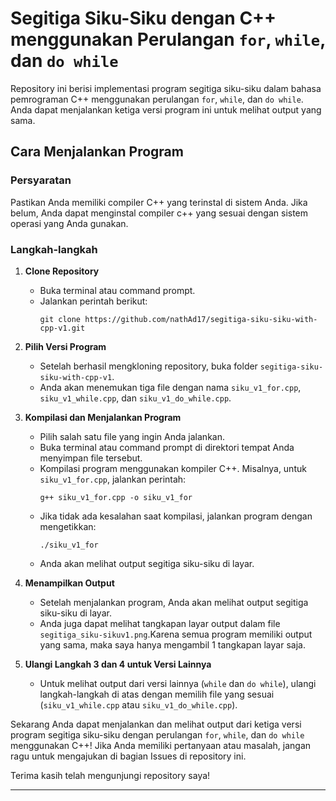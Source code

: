 # Segitiga Siku-Siku dengan C++ menggunakan Perulangan `for`, `while`, dan `do while`

Repository ini berisi implementasi program segitiga siku-siku dalam bahasa pemrograman C++ menggunakan perulangan `for`, `while`, dan `do while`. Anda dapat menjalankan ketiga versi program ini untuk melihat output yang sama.

## Cara Menjalankan Program

### Persyaratan

Pastikan Anda memiliki compiler C++ yang terinstal di sistem Anda. Jika belum, Anda dapat menginstal compiler c++ yang sesuai dengan sistem operasi yang Anda gunakan.

### Langkah-langkah

1. **Clone Repository**
   - Buka terminal atau command prompt.
   - Jalankan perintah berikut:
     ```
     git clone https://github.com/nathAd17/segitiga-siku-siku-with-cpp-v1.git
     ```
 
2. **Pilih Versi Program**
   - Setelah berhasil mengkloning repository, buka folder `segitiga-siku-siku-with-cpp-v1`.
   - Anda akan menemukan tiga file dengan nama `siku_v1_for.cpp`, `siku_v1_while.cpp`, dan `siku_v1_do_while.cpp`.

3. **Kompilasi dan Menjalankan Program**
   - Pilih salah satu file yang ingin Anda jalankan.
   - Buka terminal atau command prompt di direktori tempat Anda menyimpan file tersebut.
   - Kompilasi program menggunakan kompiler C++. Misalnya, untuk `siku_v1_for.cpp`, jalankan perintah:
     ```
     g++ siku_v1_for.cpp -o siku_v1_for
     ```
   - Jika tidak ada kesalahan saat kompilasi, jalankan program dengan mengetikkan:
     ```
     ./siku_v1_for
     ```
   - Anda akan melihat output segitiga siku-siku di layar.

4. **Menampilkan Output**
   - Setelah menjalankan program, Anda akan melihat output segitiga siku-siku di layar.
   - Anda juga dapat melihat tangkapan layar output dalam file `segitiga_siku-sikuv1.png`.Karena semua program memiliki output yang sama, maka saya hanya mengambil 1 tangkapan layar saja.

5. **Ulangi Langkah 3 dan 4 untuk Versi Lainnya**
   - Untuk melihat output dari versi lainnya (`while` dan `do while`), ulangi langkah-langkah di atas dengan memilih file yang sesuai (`siku_v1_while.cpp` atau `siku_v1_do_while.cpp`).

Sekarang Anda dapat menjalankan dan melihat output dari ketiga versi program segitiga siku-siku dengan perulangan `for`, `while`, dan `do while` menggunakan C++! Jika Anda memiliki pertanyaan atau masalah, jangan ragu untuk mengajukan di bagian Issues di repository ini.

Terima kasih telah mengunjungi repository saya!

---
